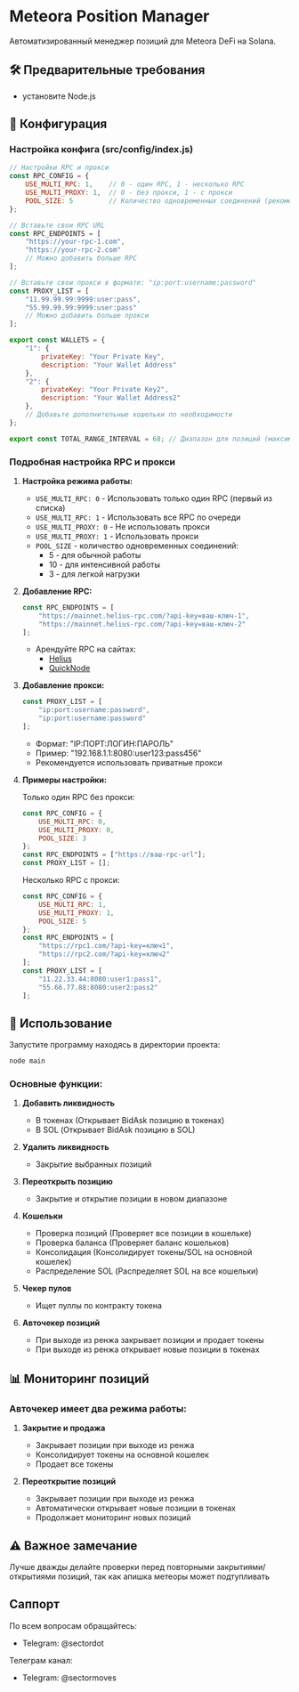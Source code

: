 # Meteora Position Manager

Автоматизированный менеджер позиций для Meteora DeFi на Solana.

## 🛠 Предварительные требования

- установите Node.js

## 📝 Конфигурация

### Настройка конфига (src/config/index.js)

```javascript
// Настройки RPC и прокси
const RPC_CONFIG = {
    USE_MULTI_RPC: 1,    // 0 - один RPC, 1 - несколько RPC
    USE_MULTI_PROXY: 1,  // 0 - без прокси, 1 - с прокси
    POOL_SIZE: 5         // Количество одновременных соединений (рекомендуется 5-10)
};

// Вставьте свои RPC URL
const RPC_ENDPOINTS = [
    "https://your-rpc-1.com",
    "https://your-rpc-2.com"
    // Можно добавить больше RPC
];

// Вставьте свои прокси в формате: "ip:port:username:password"
const PROXY_LIST = [
    "11.99.99.99:9999:user:pass",
    "55.99.99.99:9999:user:pass"
    // Можно добавить больше прокси
];

export const WALLETS = {
    "1": {
        privateKey: "Your Private Key",
        description: "Your Wallet Address"
    },
    "2": {
        privateKey: "Your Private Key2",
        description: "Your Wallet Address2"
    },
    // Добавьте дополнительные кошельки по необходимости
};

export const TOTAL_RANGE_INTERVAL = 68; // Диапазон для позиций (максимальное значение 69)
```

### Подробная настройка RPC и прокси

1. **Настройка режима работы:**
   - `USE_MULTI_RPC: 0` - Использовать только один RPC (первый из списка)
   - `USE_MULTI_RPC: 1` - Использовать все RPC по очереди
   - `USE_MULTI_PROXY: 0` - Не использовать прокси
   - `USE_MULTI_PROXY: 1` - Использовать прокси
   - `POOL_SIZE` - количество одновременных соединений:
     - 5 - для обычной работы
     - 10 - для интенсивной работы
     - 3 - для легкой нагрузки

2. **Добавление RPC:**
   ```javascript
   const RPC_ENDPOINTS = [
       "https://mainnet.helius-rpc.com/?api-key=ваш-ключ-1",
       "https://mainnet.helius-rpc.com/?api-key=ваш-ключ-2"
   ];
   ```
   - Арендуйте RPC на сайтах:
     - [Helius](https://helius.xyz/)
     - [QuickNode](https://quicknode.com/)

3. **Добавление прокси:**
   ```javascript
   const PROXY_LIST = [
       "ip:port:username:password",
       "ip:port:username:password"
   ];
   ```
   - Формат: "IP:ПОРТ:ЛОГИН:ПАРОЛЬ"
   - Пример: "192.168.1.1:8080:user123:pass456"
   - Рекомендуется использовать приватные прокси

4. **Примеры настройки:**
   
   Только один RPC без прокси:
   ```javascript
   const RPC_CONFIG = {
       USE_MULTI_RPC: 0,
       USE_MULTI_PROXY: 0,
       POOL_SIZE: 3
   };
   const RPC_ENDPOINTS = ["https://ваш-rpc-url"];
   const PROXY_LIST = [];
   ```

   Несколько RPC с прокси:
   ```javascript
   const RPC_CONFIG = {
       USE_MULTI_RPC: 1,
       USE_MULTI_PROXY: 1,
       POOL_SIZE: 5
   };
   const RPC_ENDPOINTS = [
       "https://rpc1.com/?api-key=ключ1",
       "https://rpc2.com/?api-key=ключ2"
   ];
   const PROXY_LIST = [
       "11.22.33.44:8080:user1:pass1",
       "55.66.77.88:8080:user2:pass2"
   ];
   ```

## 🚀 Использование

Запустите программу находясь в директории проекта:
```bash
node main
```

### Основные функции:

1. **Добавить ликвидность**
   - В токенах (Открывает BidAsk позицию в токенах)
   - В SOL (Открывает BidAsk позицию в SOL)

2. **Удалить ликвидность**
   - Закрытие выбранных позиций

3. **Переоткрыть позицию**
   - Закрытие и открытие позиции в новом диапазоне

4. **Кошельки**
   - Проверка позиций (Проверяет все позиции в кошельке)
   - Проверка баланса (Проверяет баланс кошельков)
   - Консолидация (Консолидирует токены/SOL на основной кошелек)
   - Распределение SOL (Распределяет SOL на все кошельки)

5. **Чекер пулов**
   - Ищет пуллы по контракту токена

6. **Авточекер позиций**
   - При выходе из ренжа закрывает позиции и продает токены
   - При выходе из ренжа открывает новые позиции в токенах

## 📊 Мониторинг позиций

### Авточекер имеет два режима работы:

1. **Закрытие и продажа**
   - Закрывает позиции при выходе из ренжа
   - Консолидирует токены на основной кошелек
   - Продает все токены

2. **Переоткрытие позиций**
   - Закрывает позиции при выходе из ренжа
   - Автоматически открывает новые позиции в токенах
   - Продолжает мониторинг новых позиций

## ⚠️ Важное замечание

Лучше дважды делайте проверки перед повторными закрытиями/открытиями позиций, так как апишка метеоры может подтупливать


## Саппорт
По всем вопросам обращайтесь:
- Telegram: @sectordot

Телеграм канал: 
- Telegram: @sectormoves
